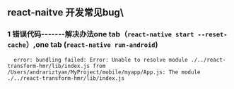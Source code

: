 ## react-naitve 开发常见bug\

### 1 错误代码-------解决办法one tab（`react-native start --reset-cache`）,one tab (`react-native run-android`)
```
  error: bundling failed: Error: Unable to resolve module ./../react-transform-hmr/lib/index.js from /Users/andrariztyan/MyProject/mobile/myapp/App.js: The module ./../react-transform-hmr/lib/index.js

```